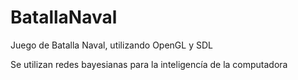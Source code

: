 BatallaNaval
============

Juego de Batalla Naval, utilizando OpenGL y SDL

Se utilizan redes bayesianas para la inteligencía de la computadora
